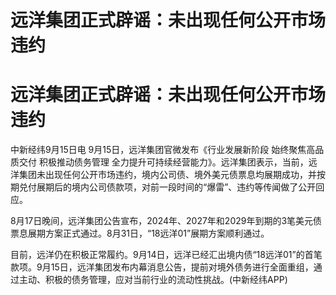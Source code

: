 # 远洋集团正式辟谣：未出现任何公开市场违约

# 远洋集团正式辟谣：未出现任何公开市场违约

中新经纬9月15日电 9月15日，远洋集团官微发布《行业发展新阶段 始终聚焦高品质交付 积极推动债务管理
全力提升可持续经营能力》。远洋集团表示，当前，远洋集团未出现任何公开市场违约，境内公司债、境外美元债票息均展期成功，并按期兑付展期后的境内公司债款项，对前一段时间的“爆雷”、违约等传闻做了公开回应。

8月17日晚间，远洋集团公告宣布，2024年、2027年和2029年到期的3笔美元债票息展期方案正式通过。8月31日，“18远洋01”展期方案顺利通过。

目前，远洋仍在积极正常履约。9月14日，远洋已经汇出境内债“18远洋01”的首笔款项。9月15日，远洋集团发布内幕消息公告，提前对境外债务进行全面重组，通过主动、积极的债务管理，应对当前行业的流动性挑战。(中新经纬APP)

